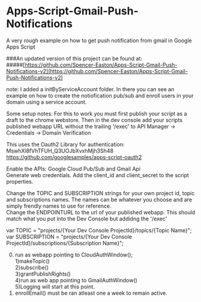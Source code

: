 # Apps-Script-Gmail-Push-Notifications
A very rough example on how to get push notification from gmail in Google Apps Script

###An updated version of this project can be found at:  
#####[https://github.com/Spencer-Easton/Apps-Script-Gmail-Push-Notifications-v2](https://github.com/Spencer-Easton/Apps-Script-Gmail-Push-Notifications-v2)

note: I added a initByServiceAccount folder. In there you can see an example on how to create the notiofication pub/sub and enroll users in your domain using a service account.

Some setup notes:
For this to work you must first publish your script as a draft to the chrome webstore. Then in the dev console add your scripts published webapp URL without the trailing '/exec' to API Manager -> Credentials -> Domain Verification

This uses the Oauth2 Library for authentication:
MswhXl8fVhTFUH_Q3UOJbXvxhMjh3Sh48  
https://github.com/googlesamples/apps-script-oauth2

Enable the APIs: Google Cloud Pub/Sub and Gmail Api  
Generate web credentials. Add the client_id and client_secret to the script properties.

Change the TOPIC and SUBSCRIPTION strings for your own project id, topic and subscriptions names. The names can be whatever you choose and are simply frendly names to use for reference.  
Change the ENDPOINTURL to the url of your published webapp. This should match what you put into the Dev Console but addidng the '/exec'

var TOPIC = "projects/{Your Dev Console ProjectId}/topics/{Topic Name}";   
var SUBSCRIPTION = "projects/{Your Dev Console ProjectId}/subscriptions/{Subscription Name}";

0) run as webapp pointing to CloudAuthWindow();  
1)makeTopic()  
2)subscribe()  
3)grantPublishRights()  
4)run as web app pointing to GmailAuthWindow()  
5)Logging will start at this point.  
6) enrollEmail() must be ran atleast one a week to remain active.  

